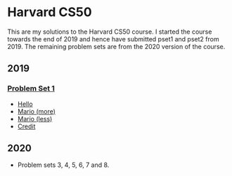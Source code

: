 # Harvard CS50
This are my solutions to the Harvard CS50 course. I started the course towards the end of 2019 and hence have submitted pset1 and pset2 from 2019. The remaining problem sets are from the 2020 version of the course.

## 2019
### [Problem Set 1](HarvardCS50/2019/pset1)
  * [Hello](HarvardCS50/2019/pset1/hello)
  * [Mario (more)](HarvardCS50/2019/pset1/maio_more)
  * [Mario (less)](HarvardCS50/2019/pset1/mario_less)
  * [Credit](HarvardCS50/2019/pset1/credit)
  
## 2020
* Problem sets 3, 4, 5, 6, 7 and 8.
